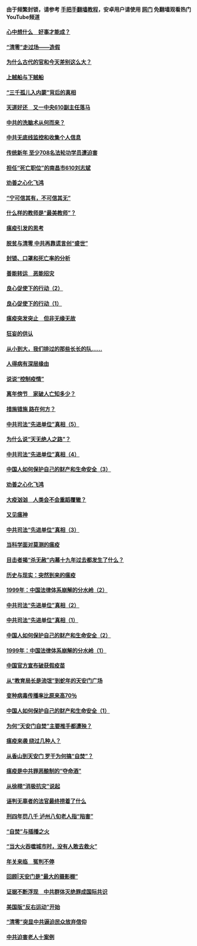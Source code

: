 #### 由于频繁封锁，请参考 [手把手翻墙教程](https://github.com/gfw-breaker/guides/wiki/)，安卓用户请使用 [网门](https://github.com/gfw-breaker/nogfw/blob/master/dl.md?t=03202100) 免翻墙观看热门YouTube频道 

#### [心中想什么　好事才能成？](../pages/19/422318.md?t=03202100) 

#### [“清零”走过场——造假](../pages/19/422306.md?t=03202100) 

#### [为什么古代的官和今天差别这么大？](../pages/19/422228.md?t=03202100) 

#### [上贼船与下贼船](../pages/19/422276.md?t=03202100) 

#### [“三千孤儿入内蒙”背后的真相](../pages/19/422229.md?t=03202100) 

#### [天道好还　又一中央610副主任落马](../pages/19/422155.md?t=03202100) 

#### [中共的洗脑术从何而来？](../pages/19/422154.md?t=03202100) 

#### [中共无底线监控和收集个人信息](../pages/19/422039.md?t=03202100) 

#### [传统新年 至少708名法轮功学员遭迫害](../pages/19/421946.md?t=03202100) 

#### [担任“死亡职位”的南昌市610刘志斌](../pages/19/421957.md?t=03202100) 

#### [劝善之心化飞鸿](../pages/19/421164.md?t=03202100) 

#### [“宁可信其有，不可信其无”](../pages/19/421691.md?t=03202100) 

#### [什么样的教师是“最美教师”？](../pages/19/421755.md?t=03202100) 

#### [瘟疫引发的思考](../pages/19/421594.md?t=03202100) 

#### [脱贫与清零 中共再靠谎言创“盛世”](../pages/19/421590.md?t=03202100) 

#### [封锁、口罩和死亡率的分析](../pages/19/421495.md?t=03202100) 

#### [善能转运　恶能招灾](../pages/19/421334.md?t=03202100) 

#### [良心促使下的行动（2）](../pages/19/421361.md?t=03202100) 

#### [良心促使下的行动（1）](../pages/19/421302.md?t=03202100) 

#### [瘟疫突发突止　但非无缘无故](../pages/19/421281.md?t=03202100) 

#### [狂妄的供认](../pages/19/421199.md?t=03202100) 

#### [从小到大，我们排过的那些长长的队……](../pages/19/421243.md?t=03202100) 

#### [人得病有深层缘由](../pages/19/420864.md?t=03202100) 

#### [说说“控制疫情”](../pages/19/420831.md?t=03202100) 

#### [离年傍节　家破人亡知多少？](../pages/19/420563.md?t=03202100) 

#### [措施错施  路在何方？](../pages/19/420076.md?t=03202100) 

#### [中共司法“先进单位”真相（5）](../pages/19/419453.md?t=03202100) 

#### [为什么说“天无绝人之路”？](../pages/19/419618.md?t=03202100) 

#### [中共司法“先进单位”真相（4）](../pages/19/419452.md?t=03202100) 

#### [中国人如何保护自己的财产和生命安全（3）](../pages/19/419405.md?t=03202100) 

#### [劝善之心化飞鸿](../pages/19/418758.md?t=03202100) 

#### [大疫汹汹　人类会不会重蹈覆辙？](../pages/19/419691.md?t=03202100) 

#### [又见瘟神](../pages/19/419225.md?t=03202100) 

#### [中共司法“先进单位”真相（3）](../pages/19/419451.md?t=03202100) 

#### [当科学面对莫测的瘟疫](../pages/19/419625.md?t=03202100) 

#### [目击者揭“杀无赦”内幕十九年过去都发生了什么？](../pages/19/419617.md?t=03202100) 

#### [历史与现实：突然到来的瘟疫](../pages/19/419619.md?t=03202100) 

#### [1999年：中国法律体系崩解的分水岭（2）](../pages/19/419455.md?t=03202100) 

#### [中共司法“先进单位”真相（2）](../pages/19/419450.md?t=03202100) 

#### [中共司法“先进单位”真相（1）](../pages/19/419449.md?t=03202100) 

#### [中国人如何保护自己的财产和生命安全（2）](../pages/19/419404.md?t=03202100) 

#### [1999年：中国法律体系崩解的分水岭（1）](../pages/19/419454.md?t=03202100) 

#### [中国官方宣布破获假疫苗](../pages/19/419504.md?t=03202100) 

#### [从“教育局长是流氓”到蛇年的天安门广场](../pages/19/419470.md?t=03202100) 

#### [变种病毒传播率比原来高70％](../pages/19/419456.md?t=03202100) 

#### [中国人如何保护自己的财产和生命安全（1）](../pages/19/419403.md?t=03202100) 

#### [为何“天安门自焚”主要推手都遭殃？](../pages/19/419348.md?t=03202100) 

#### [瘟疫来袭 绕过几种人？](../pages/19/419349.md?t=03202100) 

#### [从香山到天安门 罗干为何搞“自焚”？](../pages/19/419270.md?t=03202100) 

#### [瘟疫是中共罪恶酿制的“夺命酒”](../pages/19/419223.md?t=03202100) 

#### [从徐栩“消极抗灾”说起](../pages/19/419224.md?t=03202100) 

#### [诬判无辜者的法官最终捞着了什么](../pages/19/419268.md?t=03202100) 

#### [刑四年罚八千 泸州八旬老人指“陷害”](../pages/19/419232.md?t=03202100) 

#### [“自焚”与插播之火](../pages/19/419226.md?t=03202100) 

#### [“当大火吞噬城市时，没有人敢去救火”](../pages/19/419077.md?t=03202100) 

#### [年关来临　冤判不停](../pages/19/419093.md?t=03202100) 

#### [回顾|天安门是“最大的摄影棚”](../pages/19/380866.md?t=03202100) 

#### [证据不断浮现　中共群体灭绝罪成国际共识](../pages/19/419031.md?t=03202100) 

#### [美国版“反右运动”开始](../pages/19/419030.md?t=03202100) 

#### [“清零”突显中共逼迫民众放弃信仰](../pages/19/418995.md?t=03202100) 

#### [中共迫害老人十案例](../pages/19/418831.md?t=03202100) 

